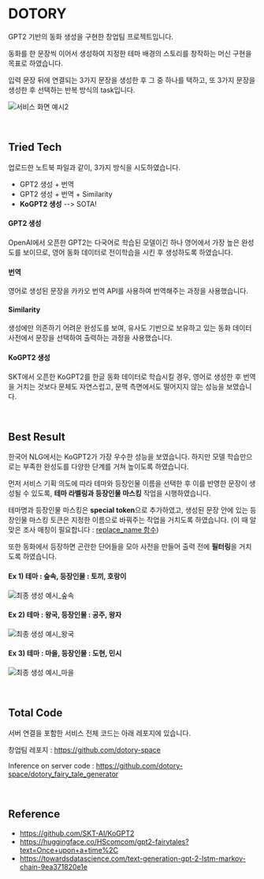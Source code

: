 # DOTORY

GPT2 기반의 동화 생성을 구현한 창업팀 프로젝트입니다.

동화를 한 문장씩 이어서 생성하여 지정한 테마 배경의 스토리를 창작하는 머신 구현을 목표로 하였습니다.

입력 문장 뒤에 연결되는 3가지 문장을 생성한 후 그 중 하나를 택하고, 또 3가지 문장을 생성한 후 선택하는 반복 방식의 task입니다.

![서비스 화면 예시2](https://user-images.githubusercontent.com/55081331/202189372-c888fd9d-d94e-48af-b521-c9618ef6a892.png)

<br>

## Tried Tech

업로드한 노트북 파일과 같이, 3가지 방식을 시도하였습니다.
- GPT2 생성 + 번역
- GPT2 생성 + 번역 + Similarity
- **KoGPT2 생성** --> SOTA!

#### GPT2 생성

OpenAI에서 오픈한 GPT2는 다국어로 학습된 모델이긴 하나 영어에서 가장 높은 완성도를 보이므로, 영어 동화 데이터로 전이학습을 시킨 후 생성하도록 하였습니다.

#### 번역

영어로 생성된 문장을 카카오 번역 API를 사용하여 번역해주는 과정을 사용했습니다.

#### Similarity

생성에만 의존하기 어려운 완성도를 보여, 유사도 기반으로 보유하고 있는 동화 데이터 사전에서 문장을 선택하여 출력하는 과정을 사용했습니다.

#### KoGPT2 생성

SKT에서 오픈한 KoGPT2를 한글 동화 데이터로 학습시킬 경우, 영어로 생성한 후 번역을 거치는 것보다 문체도 자연스럽고, 문맥 측면에서도 떨어지지 않는 성능을 보였습니다.

<br>

## Best Result

한국어 NLG에서는 KoGPT2가 가장 우수한 성능을 보였습니다. 하지만 모델 학습만으로는 부족한 완성도를 다양한 단계를 거쳐 높이도록 하였습니다.

먼저 서비스 기획 의도에 따라 테마와 등장인물 이름을 선택한 후 이를 반영한 문장이 생성될 수 있도록, **테마 라벨링과 등장인물 마스킹** 작업을 시행하였습니다.

테마명과 등장인물 마스킹은 **special token**으로 추가하였고, 생성된 문장 안에 있는 등장인물 마스킹 토큰은 지정한 이름으로 바꿔주는 작업을 거치도록 하였습니다. (이 때 알맞은 조사 매칭이 필요합니다 : [replace_name 함수](https://github.com/Seyoung-Jung/DOTORY/blob/main/kogpt2.ipynb))

또한 동화에서 등장하면 곤란한 단어들을 모아 사전을 만들어 출력 전에 **필터링**을 거치도록 하였습니다.

#### Ex 1) 테마 : 숲속, 등장인물 : 토끼, 호랑이

![최종 생성 예시_숲속](https://user-images.githubusercontent.com/55081331/202189748-ea1c70cb-edda-4da9-b6a5-3696e293eba4.png)

#### Ex 2) 테마 : 왕국, 등장인물 : 공주, 왕자

![최종 생성 예시_왕국](https://user-images.githubusercontent.com/55081331/202189812-b2a094a0-4701-46e0-9526-d84fcd0c285f.png)

#### Ex 3) 테마 : 마을, 등장인물 : 도현, 민시

![최종 생성 예시_마을](https://user-images.githubusercontent.com/55081331/202189935-e334d2b1-944e-4254-b49d-837d75122932.jpg)

<br>

## Total Code

서버 연결을 포함한 서비스 전체 코드는 아래 레포지에 있습니다.

창업팀 레포지 : https://github.com/dotory-space

Inference on server code : https://github.com/dotory-space/dotory_fairy_tale_generator

<br>

## Reference

- https://github.com/SKT-AI/KoGPT2
- https://huggingface.co/HScomcom/gpt2-fairytales?text=Once+upon+a+time%2C
- https://towardsdatascience.com/text-generation-gpt-2-lstm-markov-chain-9ea371820e1e

